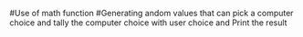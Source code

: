 #Use of math function 
#Generating andom values that can pick a computer choice and tally the computer choice with user choice and Print the result
